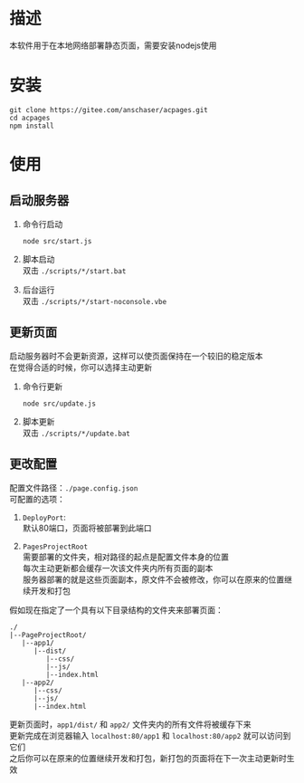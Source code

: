 

# 描述
本软件用于在本地网络部署静态页面，需要安装nodejs使用


# 安装

```
git clone https://gitee.com/anschaser/acpages.git
cd acpages
npm install
```


# 使用

## 启动服务器

1. 命令行启动

   ```
   node src/start.js
   ```

2. 脚本启动  
   双击 `./scripts/*/start.bat`

3. 后台运行  
   双击 `./scripts/*/start-noconsole.vbe`


## 更新页面
  启动服务器时不会更新资源，这样可以使页面保持在一个较旧的稳定版本  
  在觉得合适的时候，你可以选择主动更新

1. 命令行更新
   ```
   node src/update.js
   ```

2. 脚本更新  
   双击 `./scripts/*/update.bat`


## 更改配置

配置文件路径：`./page.config.json`  
可配置的选项：  

1. `DeployPort`:  
   默认80端口，页面将被部署到此端口

2. `PagesProjectRoot`  
   需要部署的文件夹，相对路径的起点是配置文件本身的位置  
   每次主动更新都会缓存一次该文件夹内所有页面的副本  
   服务器部署的就是这些页面副本，原文件不会被修改，你可以在原来的位置继续开发和打包  

假如现在指定了一个具有以下目录结构的文件夹来部署页面：

```
./
|--PageProjectRoot/
   |--app1/
      |--dist/
         |--css/
         |--js/
         |--index.html
   |--app2/
      |--css/
      |--js/
      |--index.html
```

更新页面时，`app1/dist/` 和 `app2/` 文件夹内的所有文件将被缓存下来  
更新完成在浏览器输入 `localhost:80/app1` 和 `localhost:80/app2` 就可以访问到它们  
之后你可以在原来的位置继续开发和打包，新打包的页面将在下一次主动更新时生效